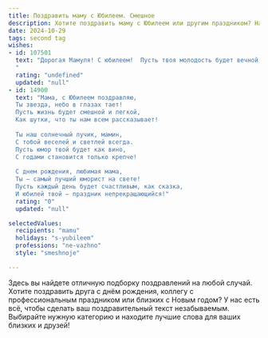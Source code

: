 ```yaml
---
title: Поздравить маму с Юбилеем. Смешное
description: Хотите поздравить маму с Юбилеем или другим праздником? Наш ИИ создаст незабываемое поздравление, а вы обязательно выделитесь среди других.  
date: 2024-10-29
tags: second tag
wishes:
- id: 107501
  text: "Дорогая Мамуля! С юбилеем!  Пусть твоя молодость будет вечной, как кредит в банке, а здоровье – крепким, как нервы у бухгалтера во время налоговой проверки!  Желаю тебе океан позитивных эмоций, горы подарков (желательно, дорогих!) и чтобы все твои желания исполнялись быстрее, чем ты успеваешь их загадать!  Будь здорова, счастлива и  вечно молода (ну, хотя бы душой!). Целуем крепко!
  "
  rating: "undefined"
  updated: "null"
- id: 14900
  text: "Мама, с Юбилеем поздравляю,
  Ты звезда, небо в глазах тает!
  Пусть жизнь будет смешной и легкой,
  Как шутки, что ты нам всем рассказывает!
  
  Ты наш солнечный лучик, мамин,
  С тобой веселей и светлей всегда.
  Пусть юмор твой будет как вино,
  С годами становится только крепче!
  
  С днем рождения, любимая мама,
  Ты – самый лучший юморист на свете!
  Пусть каждый день будет счастливым, как сказка,
  И юбилей твой – праздник непрекращающийся!"
  rating: "0"
  updated: "null"

selectedValues:
  recipients: "mamu"
  holidays: "s-yubileem"
  professions: "ne-vazhno"
  style: "smeshnoje"

---
```


Здесь вы найдете отличную подборку поздравлений на любой случай. 
Хотите поздравить друга с днём рождения, коллегу с профессиональным праздником или близких с Новым годом? У нас есть всё, чтобы сделать ваш поздравительный текст незабываемым. Выбирайте нужную категорию и находите лучшие слова для ваших близких и друзей!
